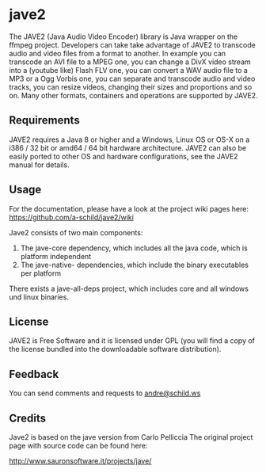 # jave2

The JAVE2 (Java Audio Video Encoder) library is Java wrapper on the ffmpeg
project. Developers can take take advantage of JAVE2 to transcode audio 
and video files from a format to another. In example you can transcode
an AVI file to a MPEG one, you can change a DivX video stream into a
(youtube like) Flash FLV one, you can convert a WAV audio file to a MP3 or a
Ogg Vorbis one, you can separate and transcode audio and video tracks, you can
resize videos, changing their sizes and proportions and so on.
Many other formats, containers and operations are supported by JAVE2.


## Requirements

JAVE2 requires a Java 8 or higher and a Windows, Linux OS or OS-X
on a i386 / 32 bit or amd64 / 64 bit hardware architecture.
JAVE2 can also be easily ported to other OS and hardware configurations, 
see the JAVE2 manual for details.


## Usage
For the documentation, please have a look at the project wiki pages here:
https://github.com/a-schild/jave2/wiki


Jave2 consists of two main components:
1. The jave-core dependency, which includes all the java code, which is platform independent
2. The jave-native-<platform> dependencies, which include the binary executables per platform

There exists a jave-all-deps project, which includes core and all windows und linux binaries.

## License

JAVE2 is Free Software and it is licensed under GPL (you will find a copy of
the license bundled into the downloadable software distribution).


## Feedback

You can send comments and requests to andre@schild.ws


## Credits

Jave2 is based on the jave version from Carlo Pelliccia
The original project page with source code can be found here:

http://www.sauronsoftware.it/projects/jave/
